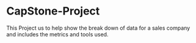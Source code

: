 # CapStone-Project
This Project us to help show the break down of data for a sales company and includes the metrics and tools used.
